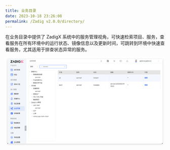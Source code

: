 ```yaml
---
title: 业务目录
date: 2023-10-18 23:26:08
permalink: /Zadig v2.0.0/directory/
---
```


在业务目录中提供了 ZadigX 系统中的服务管理视角，可快速检索项目、服务，查看服务在所有环境中的运行状态、镜像信息以及更新时间，可跳转到环境中快速查看服务，尤其适用于排查状态异常的服务。

![版本交付](../../_images/directory_details.png '版本交付')
